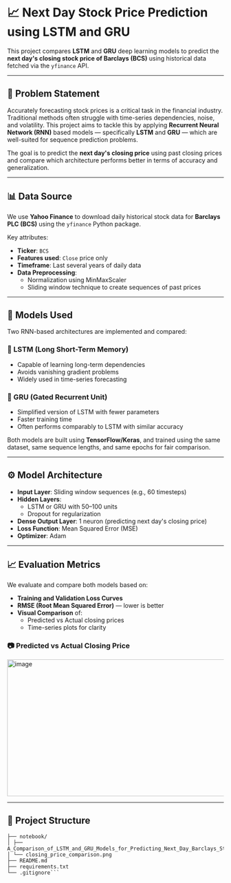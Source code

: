 # 📈 Next Day Stock Price Prediction using LSTM and GRU

This project compares **LSTM** and **GRU** deep learning models to predict the **next day's closing stock price of Barclays (BCS)** using historical data fetched via the `yfinance` API.

---

## 📌 Problem Statement

Accurately forecasting stock prices is a critical task in the financial industry. Traditional methods often struggle with time-series dependencies, noise, and volatility. This project aims to tackle this by applying **Recurrent Neural Network (RNN)** based models — specifically **LSTM** and **GRU** — which are well-suited for sequence prediction problems.

The goal is to predict the **next day's closing price** using past closing prices and compare which architecture performs better in terms of accuracy and generalization.

---

## 📊 Data Source

We use **Yahoo Finance** to download daily historical stock data for **Barclays PLC (BCS)** using the `yfinance` Python package.

Key attributes:
- **Ticker**: `BCS`
- **Features used**: `Close` price only
- **Timeframe**: Last several years of daily data
- **Data Preprocessing**:
  - Normalization using MinMaxScaler
  - Sliding window technique to create sequences of past prices

---

## 🧠 Models Used

Two RNN-based architectures are implemented and compared:

### 🔷 LSTM (Long Short-Term Memory)
- Capable of learning long-term dependencies
- Avoids vanishing gradient problems
- Widely used in time-series forecasting

### 🔷 GRU (Gated Recurrent Unit)
- Simplified version of LSTM with fewer parameters
- Faster training time
- Often performs comparably to LSTM with similar accuracy

Both models are built using **TensorFlow/Keras**, and trained using the same dataset, same sequence lengths, and same epochs for fair comparison.

---

## ⚙️ Model Architecture

- **Input Layer**: Sliding window sequences (e.g., 60 timesteps)
- **Hidden Layers**:
  - LSTM or GRU with 50–100 units
  - Dropout for regularization
- **Dense Output Layer**: 1 neuron (predicting next day's closing price)
- **Loss Function**: Mean Squared Error (MSE)
- **Optimizer**: Adam

---

## 📈 Evaluation Metrics

We evaluate and compare both models based on:

- **Training and Validation Loss Curves**
- **RMSE (Root Mean Squared Error)** — lower is better
- **Visual Comparison** of:
  - Predicted vs Actual closing prices
  - Time-series plots for clarity

### 📷 Predicted vs Actual Closing Price

<img width="593" height="318" alt="image" src="https://github.com/user-attachments/assets/d2facade-ab18-48ae-a26a-702c5a02676d" />


---


## 📁 Project Structure
```Stock-Price-Prediction-LSTM-GRU/
├── notebook/
│ ├── A_Comparison_of_LSTM_and_GRU_Models_for_Predicting_Next_Day_Barclays_Stock_Price.ipynb
│ └── closing_price_comparison.png
├── README.md
├── requirements.txt
└── .gitignore```

